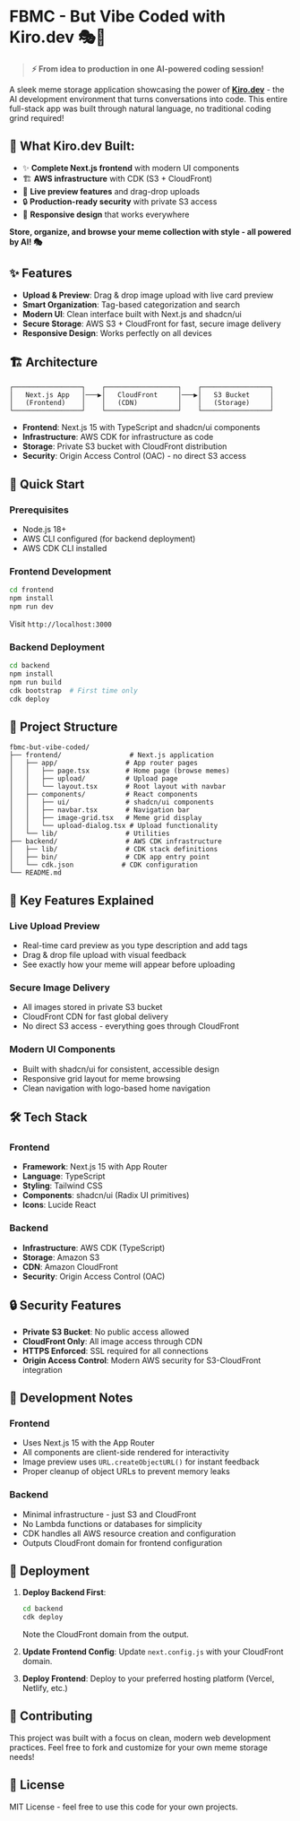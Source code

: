 # FBMC - But Vibe Coded with Kiro.dev 🎭🤖

> **⚡ From idea to production in one AI-powered coding session!**

A sleek meme storage application showcasing the power of [**Kiro.dev**](https://kiro.dev) - the AI development environment that turns conversations into code. This entire full-stack app was built through natural language, no traditional coding grind required!

## 🚀 **What Kiro.dev Built:**

- ✨ **Complete Next.js frontend** with modern UI components
- 🏗️ **AWS infrastructure** with CDK (S3 + CloudFront)
- 🎨 **Live preview features** and drag-drop uploads
- 🔒 **Production-ready security** with private S3 access
- 📱 **Responsive design** that works everywhere

**Store, organize, and browse your meme collection with style - all powered by AI! 🎭**

## ✨ Features

- **Upload & Preview**: Drag & drop image upload with live card preview
- **Smart Organization**: Tag-based categorization and search
- **Modern UI**: Clean interface built with Next.js and shadcn/ui
- **Secure Storage**: AWS S3 + CloudFront for fast, secure image delivery
- **Responsive Design**: Works perfectly on all devices

## 🏗️ Architecture

```
┌─────────────────┐    ┌──────────────────┐    ┌─────────────────┐
│   Next.js App   │───▶│   CloudFront     │───▶│   S3 Bucket     │
│   (Frontend)    │    │   (CDN)          │    │   (Storage)     │
└─────────────────┘    └──────────────────┘    └─────────────────┘
```

- **Frontend**: Next.js 15 with TypeScript and shadcn/ui components
- **Infrastructure**: AWS CDK for infrastructure as code
- **Storage**: Private S3 bucket with CloudFront distribution
- **Security**: Origin Access Control (OAC) - no direct S3 access

## 🚀 Quick Start

### Prerequisites

- Node.js 18+
- AWS CLI configured (for backend deployment)
- AWS CDK CLI installed

### Frontend Development

```bash
cd frontend
npm install
npm run dev
```

Visit `http://localhost:3000`

### Backend Deployment

```bash
cd backend
npm install
npm run build
cdk bootstrap  # First time only
cdk deploy
```

## 📁 Project Structure

```
fbmc-but-vibe-coded/
├── frontend/                 # Next.js application
│   ├── app/                 # App router pages
│   │   ├── page.tsx         # Home page (browse memes)
│   │   ├── upload/          # Upload page
│   │   └── layout.tsx       # Root layout with navbar
│   ├── components/          # React components
│   │   ├── ui/              # shadcn/ui components
│   │   ├── navbar.tsx       # Navigation bar
│   │   ├── image-grid.tsx   # Meme grid display
│   │   └── upload-dialog.tsx # Upload functionality
│   └── lib/                 # Utilities
├── backend/                 # AWS CDK infrastructure
│   ├── lib/                 # CDK stack definitions
│   ├── bin/                 # CDK app entry point
│   └── cdk.json            # CDK configuration
└── README.md
```

## 🎨 Key Features Explained

### Live Upload Preview

- Real-time card preview as you type description and add tags
- Drag & drop file upload with visual feedback
- See exactly how your meme will appear before uploading

### Secure Image Delivery

- All images stored in private S3 bucket
- CloudFront CDN for fast global delivery
- No direct S3 access - everything goes through CloudFront

### Modern UI Components

- Built with shadcn/ui for consistent, accessible design
- Responsive grid layout for meme browsing
- Clean navigation with logo-based home navigation

## 🛠️ Tech Stack

### Frontend

- **Framework**: Next.js 15 with App Router
- **Language**: TypeScript
- **Styling**: Tailwind CSS
- **Components**: shadcn/ui (Radix UI primitives)
- **Icons**: Lucide React

### Backend

- **Infrastructure**: AWS CDK (TypeScript)
- **Storage**: Amazon S3
- **CDN**: Amazon CloudFront
- **Security**: Origin Access Control (OAC)

## 🔒 Security Features

- **Private S3 Bucket**: No public access allowed
- **CloudFront Only**: All image access through CDN
- **HTTPS Enforced**: SSL required for all connections
- **Origin Access Control**: Modern AWS security for S3-CloudFront integration

## 📝 Development Notes

### Frontend

- Uses Next.js 15 with the App Router
- All components are client-side rendered for interactivity
- Image preview uses `URL.createObjectURL()` for instant feedback
- Proper cleanup of object URLs to prevent memory leaks

### Backend

- Minimal infrastructure - just S3 and CloudFront
- No Lambda functions or databases for simplicity
- CDK handles all AWS resource creation and configuration
- Outputs CloudFront domain for frontend configuration

## 🚀 Deployment

1. **Deploy Backend First**:

   ```bash
   cd backend
   cdk deploy
   ```

   Note the CloudFront domain from the output.

2. **Update Frontend Config**:
   Update `next.config.js` with your CloudFront domain.

3. **Deploy Frontend**:
   Deploy to your preferred hosting platform (Vercel, Netlify, etc.)

## 🤝 Contributing

This project was built with a focus on clean, modern web development practices. Feel free to fork and customize for your own meme storage needs!

## 📄 License

MIT License - feel free to use this code for your own projects.
